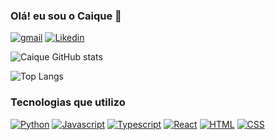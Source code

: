 ### Olá! eu sou o Caique 👋


[![gmail](https://img.shields.io/badge/Gmail-D14836?style=for-the-badge&logo=gmail&logoColor=white)](mailto:caiquemiyazaki@gmail.com)
[![Likedin](https://img.shields.io/badge/LinkedIn-0077B5?style=for-the-badge&logo=linkedin&logoColor=white)](https://www.linkedin.com/in/ca%C3%ADque-miyazaki?utm_source=share&utm_campaign=share_via&utm_content=profile&utm_medium=android_app)

![Caique GitHub stats](https://github-readme-stats.vercel.app/api?username=Caique-Miyazaki&show_icons=true&theme=radical)

![Top Langs](https://github-readme-stats.vercel.app/api/top-langs/?username=Caique-Miyazaki&exclude_repo=github-readme-stats,anuraghazra.github.io)
### Tecnologias que utilizo
[![Python](https://img.shields.io/badge/Python-14354C?style=for-the-badge&logo=python&logoColor=white)]()
[![Javascript](https://img.shields.io/badge/JavaScript-F7DF1E?style=for-the-badge&logo=javascript&logoColor=black)]()
[![Typescript](https://img.shields.io/badge/TypeScript-007ACC?style=for-the-badge&logo=typescript&logoColor=white)]()
[![React](https://img.shields.io/badge/React-20232A?style=for-the-badge&logo=react&logoColor=61DAFB)]()
[![HTML](https://img.shields.io/badge/HTML5-E34F26?style=for-the-badge&logo=html5&logoColor=white)]()
[![CSS](https://img.shields.io/badge/CSS3-1572B6?style=for-the-badge&logo=css3&logoColor=white)]()

